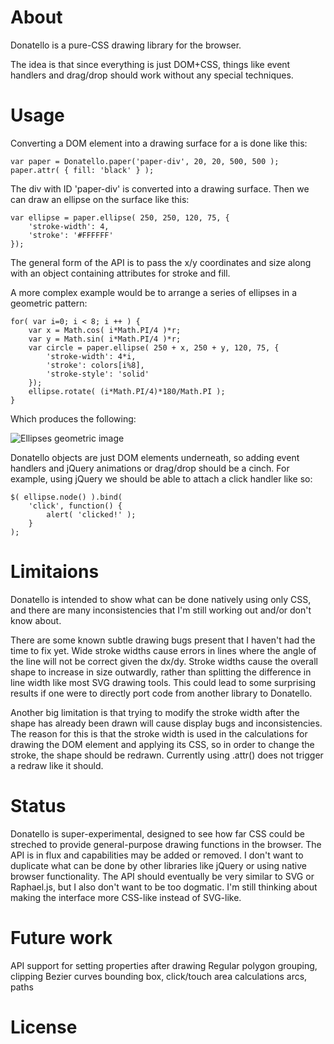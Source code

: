 # About

Donatello is a pure-CSS drawing library for the browser.

The idea is that since everything is just DOM+CSS, things like event handlers and drag/drop 
should work without any special techniques. 

# Usage

Converting a DOM element into a drawing surface for a is done like this:

    var paper = Donatello.paper('paper-div', 20, 20, 500, 500 );
    paper.attr( { fill: 'black' } );

The div with ID 'paper-div' is converted into a drawing surface. Then we can draw an ellipse
on the surface like this:

    var ellipse = paper.ellipse( 250, 250, 120, 75, { 
        'stroke-width': 4,
        'stroke': '#FFFFFF'
	});

The general form of the API is to pass the x/y coordinates and size along with an object
containing attributes for stroke and fill.

A more complex example would be to arrange a series of ellipses in a geometric pattern:

    for( var i=0; i < 8; i ++ ) {
        var x = Math.cos( i*Math.PI/4 )*r;
        var y = Math.sin( i*Math.PI/4 )*r;
        var circle = paper.ellipse( 250 + x, 250 + y, 120, 75, { 
            'stroke-width': 4*i,
            'stroke': colors[i%8],
            'stroke-style': 'solid'
        });
        ellipse.rotate( (i*Math.PI/4)*180/Math.PI );
    }

Which produces the following:

![Ellipses geometric image](ellipses.jpg)

Donatello objects are just DOM elements underneath, so adding event handlers and jQuery
animations or drag/drop should be a cinch. For example, using jQuery we should be able to 
attach a click handler like so:

    $( ellipse.node() ).bind( 
        'click', function() { 
            alert( 'clicked!' ); 
        }
    );

# Limitaions

Donatello is intended to show what can be done natively using only CSS, and there are many inconsistencies that I'm 
still working out and/or don't know about.

There are some known subtle drawing bugs present that I haven't had the time to fix yet. Wide stroke widths cause errors
in lines where the angle of the line will not be correct given the dx/dy. Stroke widths cause the overall shape to
increase in size outwardly, rather than splitting the difference in line width like most SVG drawing tools. This could
lead to some surprising results if one were to directly port code from another library to Donatello.

Another big limitation is that trying to modify the stroke width after the shape has already been drawn will cause 
display bugs and inconsistencies. The reason for this is that the stroke width is used in the calculations for drawing
the DOM element and applying its CSS, so in order to change the stroke, the shape should be redrawn. Currently using 
.attr() does not trigger a redraw like it should.

# Status

Donatello is super-experimental, designed to see how far CSS could be streched to provide
general-purpose drawing functions in the browser. The API is in flux and capabilities may be added or 
removed. I don't want to duplicate what can be done by other libraries like jQuery 
or using native browser functionality. The API should eventually be very similar to SVG or Raphael.js, but I also don't
want to be too dogmatic. I'm still thinking about making the interface more CSS-like instead of SVG-like.

# Future work

API support for setting properties after drawing
Regular polygon
grouping, clipping
Bezier curves
bounding box, click/touch area calculations
arcs, paths

# License

